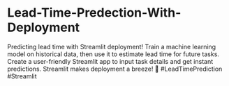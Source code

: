 # Lead-Time-Predection-With-Deployment
Predicting lead time with Streamlit deployment! Train a machine learning model on historical data, then use it to estimate lead time for future tasks. Create a user-friendly Streamlit app to input task details and get instant predictions. Streamlit makes deployment a breeze! 🚀 #LeadTimePrediction #Streamlit
